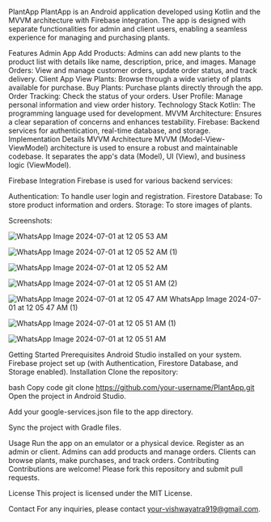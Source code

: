 PlantApp
PlantApp is an Android application developed using Kotlin and the MVVM architecture with Firebase integration. The app is designed with separate functionalities for admin and client users, enabling a seamless experience for managing and purchasing plants.

Features
Admin App
Add Products: Admins can add new plants to the product list with details like name, description, price, and images.
Manage Orders: View and manage customer orders, update order status, and track delivery.
Client App
View Plants: Browse through a wide variety of plants available for purchase.
Buy Plants: Purchase plants directly through the app.
Order Tracking: Check the status of your orders.
User Profile: Manage personal information and view order history.
Technology Stack
Kotlin: The programming language used for development.
MVVM Architecture: Ensures a clear separation of concerns and enhances testability.
Firebase: Backend services for authentication, real-time database, and storage.
Implementation Details
MVVM Architecture
MVVM (Model-View-ViewModel) architecture is used to ensure a robust and maintainable codebase. It separates the app's data (Model), UI (View), and business logic (ViewModel).

Firebase Integration
Firebase is used for various backend services:

Authentication: To handle user login and registration.
Firestore Database: To store product information and orders.
Storage: To store images of plants.

Screenshots:





![WhatsApp Image 2024-07-01 at 12 05 53 AM](https://github.com/Yatra052/PlantSpot/assets/108984857/3787ba66-7e8f-49e7-ab84-248501b77114)




![WhatsApp Image 2024-07-01 at 12 05 52 AM (1)](https://github.com/Yatra052/PlantSpot/assets/108984857/5b892955-442b-4bfa-8259-dc9e7130396b)




![WhatsApp Image 2024-07-01 at 12 05 52 AM](https://github.com/Yatra052/PlantSpot/assets/108984857/571c2fcd-0616-4f1e-b2d3-11b683346ffd)




![WhatsApp Image 2024-07-01 at 12 05 51 AM (2)](https://github.com/Yatra052/PlantSpot/assets/108984857/26946b4a-58cf-4cbd-99b9-980ec4d1fc65)



![WhatsApp Image 2024-07-01 at 12 05 47 AM ![WhatsApp Image 2024-07-01 at 12 05 47 AM](https://github.com/Yatra052/PlantSpot/assets/108984857/3f3faaca-f43b-40ef-af32-5bc1a27a6f19)
(1)](https://github.com/Yatra052/PlantSpot/assets/108984857/f8c19f1b-3f81-493d-8008-2e8e4e8fc739)



![WhatsApp Image 2024-07-01 at 12 05 51 AM (1)](https://github.com/Yatra052/PlantSpot/assets/108984857/501e3c20-5cfe-4936-98db-ed70143d51d1)




![WhatsApp Image 2024-07-01 at 12 05 51 AM](https://github.com/Yatra052/PlantSpot/assets/108984857/4c0df1e0-25f3-488f-8fba-056308cf2d10)







Getting Started
Prerequisites
Android Studio installed on your system.
Firebase project set up (with Authentication, Firestore Database, and Storage enabled).
Installation
Clone the repository:

bash
Copy code
git clone https://github.com/your-username/PlantApp.git
Open the project in Android Studio.

Add your google-services.json file to the app directory.

Sync the project with Gradle files.

Usage
Run the app on an emulator or a physical device.
Register as an admin or client.
Admins can add products and manage orders.
Clients can browse plants, make purchases, and track orders.
Contributing
Contributions are welcome! Please fork this repository and submit pull requests.

License
This project is licensed under the MIT License.

Contact
For any inquiries, please contact your-vishwayatra919@gmail.com.
